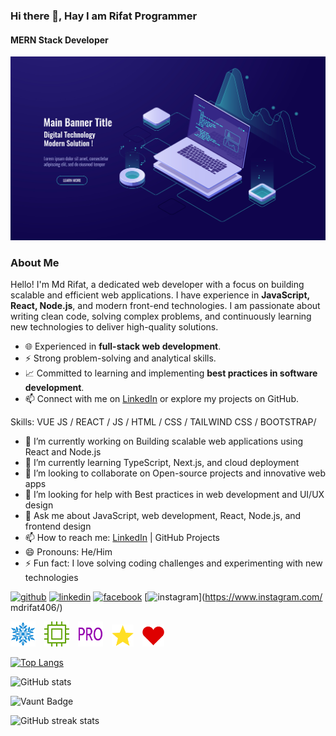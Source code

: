 ### Hi there 👋, Hay I am Rifat Programmer

#### MERN Stack Developer

![MERN Stack Developer](https://github.com/rifatEngr/rifatEngr/blob/main/github_cover.jpg)

### About Me

Hello! I'm Md Rifat, a dedicated web developer with a focus on building scalable and efficient web applications. I have experience in **JavaScript, React, Node.js**, and modern front-end technologies. I am passionate about writing clean code, solving complex problems, and continuously learning new technologies to deliver high-quality solutions.

- 🌐 Experienced in **full-stack web development**.
- ⚡ Strong problem-solving and analytical skills.
- 📈 Committed to learning and implementing **best practices in software development**.
- 📫 Connect with me on [LinkedIn](https://www.linkedin.com/in/md-rifat-130a7a358/) or explore my projects on GitHub.

Skills: VUE JS / REACT / JS / HTML / CSS / TAILWIND CSS / BOOTSTRAP/

- 🔭 I’m currently working on Building scalable web applications using React and Node.js
- 🌱 I’m currently learning TypeScript, Next.js, and cloud deployment
- 👯 I’m looking to collaborate on Open-source projects and innovative web apps
- 🤔 I’m looking for help with Best practices in web development and UI/UX design
- 💬 Ask me about JavaScript, web development, React, Node.js, and frontend design
- 📫 How to reach me: [LinkedIn](https://www.linkedin.com/in/md-rifat-130a7a358/) | GitHub Projects
- 😄 Pronouns: He/Him
- ⚡ Fun fact: I love solving coding challenges and experimenting with new technologies

[<img src='https://cdn.jsdelivr.net/npm/simple-icons@3.0.1/icons/github.svg' alt='github' height='40'>](https://github.com/rifatEngr) [<img src='https://cdn.jsdelivr.net/npm/simple-icons@3.0.1/icons/linkedin.svg' alt='linkedin' height='40'>](https://www.linkedin.com/in/md-rifat-130a7a358/) [<img src='https://cdn.jsdelivr.net/npm/simple-icons@3.0.1/icons/facebook.svg' alt='facebook' height='40'>](https://www.facebook.com/mdrifatislam.islam.376) [<img src='https://cdn.jsdelivr.net/npm/simple-icons@3.0.1/icons/instagram.svg' alt='instagram' height='40'>](https://www.instagram.com/ mdrifat406/)

<a href='https://archiveprogram.github.com/'><img src='https://raw.githubusercontent.com/acervenky/animated-github-badges/master/assets/acbadge.gif' width='40' height='40'></a> <a href='https://docs.github.com/en/developers'><img src='https://raw.githubusercontent.com/acervenky/animated-github-badges/master/assets/devbadge.gif' width='40' height='40'></a> <a href='https://github.com/pricing'><img src='https://raw.githubusercontent.com/acervenky/animated-github-badges/master/assets/pro.gif' width='40' height='40'></a> <a href='https://stars.github.com/'><img src='https://raw.githubusercontent.com/acervenky/animated-github-badges/master/assets/starbadge.gif' width='35' height='35'></a> <a href='https://docs.github.com/en/github/supporting-the-open-source-community-with-github-sponsors'><img src='https://raw.githubusercontent.com/acervenky/animated-github-badges/master/assets/sponsorbadge.gif' width='35' height='35'></a>

[![Top Langs](https://github-readme-stats.vercel.app/api/top-langs/?username=mdrifatislamcst)](https://github.com/anuraghazra/github-readme-stats)

![GitHub stats](https://github-readme-stats.vercel.app/api?username=rifatEngr&show_icons=true)

![Vaunt Badge](https://api.vaunt.dev/v1/github/entities/rifatEngr/contributions?format=svg&private=false)

![GitHub streak stats](https://streak-stats.demolab.com/?user=mrifatEngr)
